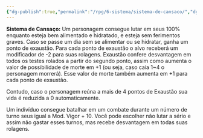 ```yaml
---
{"dg-publish":true,"permalink":"/rpg/6-sistema/sistema-de-cansaco/","dgPassFrontmatter":true}
---
```




**Sistema de Cansaço:** Um personagem consegue lutar em seus 100% enquanto esteja bem alimentado e hidratado, e esteja sem ferimentos graves. Caso se passe um dia sem se alimentar ou se hidratar, ganha um ponto de exaustão. Para cada ponto de exaustão o alvo receberá um modificador de -2 para suas rolagens. Exaustão confere desvantagem em todos os testes rolados a partir do segundo ponto, assim como aumenta o valor de possibilidade de morte em +1 (ou seja, caso caia 1~4 o personagem morrerá). Esse valor de morte também aumenta em +1 para cada ponto de exaustão.

Contudo, caso o personagem reúna a mais de 4 pontos de Exaustão sua vida é reduzida a 0 automaticamente.

Um indivíduo consegue batalhar em um combate durante um número de turno seus igual a Mod. Vigor + 10. Você pode escolher não lutar a sério e assim não gastar esses turnos, mas recebe desvantagem em todas suas rolagens.

